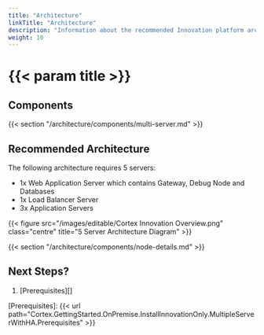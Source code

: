 ```yaml
---
title: "Architecture"
linkTitle: "Architecture"
description: "Information about the recommended Innovation platform architecture, including component descriptions."
weight: 10
---
```


# {{< param title >}}

## Components

{{< section "/architecture/components/multi-server.md" >}}

## Recommended Architecture

The following architecture requires 5 servers:

* 1x Web Application Server which contains Gateway, Debug Node and Databases
* 1x Load Balancer Server
* 3x Application Servers

{{< figure src="/images/editable/Cortex Innovation Overview.png" class="centre" title="5 Server Architecture Diagram" >}}

{{< section "/architecture/components/node-details.md" >}}

## Next Steps?

1. [Prerequisites][]

[Prerequisites]: {{< url path="Cortex.GettingStarted.OnPremise.InstallInnovationOnly.MultipleServerWithHA.Prerequisites" >}}

